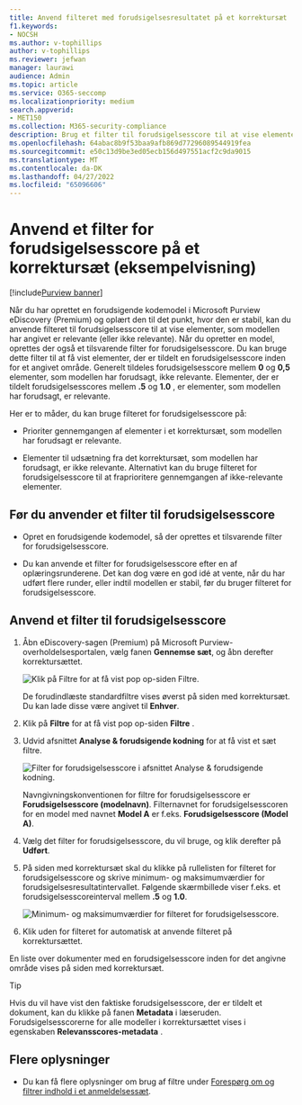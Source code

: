 ```yaml
---
title: Anvend filteret med forudsigelsesresultatet på et korrektursæt
f1.keywords:
- NOCSH
ms.author: v-tophillips
author: v-tophillips
ms.reviewer: jefwan
manager: laurawi
audience: Admin
ms.topic: article
ms.service: O365-seccomp
ms.localizationpriority: medium
search.appverid:
- MET150
ms.collection: M365-security-compliance
description: Brug et filter til forudsigelsesscore til at vise elementer, som en forudsigende kodningsmodel er forudsagt som relevant eller ikke relevant.
ms.openlocfilehash: 64abac8b9f53baa9afb869d77296089544919fea
ms.sourcegitcommit: e50c13d9be3ed05ecb156d497551acf2c9da9015
ms.translationtype: MT
ms.contentlocale: da-DK
ms.lasthandoff: 04/27/2022
ms.locfileid: "65096606"
---
```

# <a name="apply-a-prediction-score-filter-to-a-review-set-preview"></a>Anvend et filter for forudsigelsesscore på et korrektursæt (eksempelvisning)

[!include[Purview banner](../includes/purview-rebrand-banner.md)]

Når du har oprettet en forudsigende kodemodel i Microsoft Purview eDiscovery (Premium) og oplært den til det punkt, hvor den er stabil, kan du anvende filteret til forudsigelsesscore til at vise elementer, som modellen har angivet er relevante (eller ikke relevante). Når du opretter en model, oprettes der også et tilsvarende filter for forudsigelsesscore. Du kan bruge dette filter til at få vist elementer, der er tildelt en forudsigelsesscore inden for et angivet område. Generelt tildeles forudsigelsesscore mellem **0** og **0,5** elementer, som modellen har forudsagt, ikke relevante. Elementer, der er tildelt forudsigelsesscores mellem **.5** og **1.0** , er elementer, som modellen har forudsagt, er relevante.

Her er to måder, du kan bruge filteret for forudsigelsesscore på:

- Prioriter gennemgangen af elementer i et korrektursæt, som modellen har forudsagt er relevante.

- Elementer til udsætning fra det korrektursæt, som modellen har forudsagt, er ikke relevante. Alternativt kan du bruge filteret for forudsigelsesscore til at fraprioritere gennemgangen af ikke-relevante elementer.

## <a name="before-you-apply-a-prediction-score-filter"></a>Før du anvender et filter til forudsigelsesscore

- Opret en forudsigende kodemodel, så der oprettes et tilsvarende filter for forudsigelsesscore.

- Du kan anvende et filter for forudsigelsesscore efter en af oplæringsrunderene. Det kan dog være en god idé at vente, når du har udført flere runder, eller indtil modellen er stabil, før du bruger filteret for forudsigelsesscore.

## <a name="apply-a-prediction-score-filter"></a>Anvend et filter til forudsigelsesscore

1. Åbn eDiscovery-sagen (Premium) på Microsoft Purview-overholdelsesportalen, vælg fanen **Gennemse sæt**, og åbn derefter korrektursættet.

   ![Klik på Filtre for at få vist pop op-siden Filtre.](..\media\PredictionScoreFilter0.png)   

   De forudindlæste standardfiltre vises øverst på siden med korrektursæt. Du kan lade disse være angivet til **Enhver**.

2. Klik på **Filtre** for at få vist pop op-siden **Filtre** .

3. Udvid afsnittet **Analyse & forudsigende kodning** for at få vist et sæt filtre.

      ![Filter for forudsigelsesscore i afsnittet Analyse & forudsigende kodning.](..\media\PredictionScoreFilter1.png)

   Navngivningskonventionen for filtre for forudsigelsesscore er **Forudsigelsesscore (modelnavn)**. Filternavnet for forudsigelsesscoren for en model med navnet **Model A** er f.eks. **Forudsigelsesscore (Model A)**.

4. Vælg det filter for forudsigelsesscore, du vil bruge, og klik derefter på **Udført**.

5. På siden med korrektursæt skal du klikke på rullelisten for filteret for forudsigelsesscore og skrive minimum- og maksimumværdier for forudsigelsesresultatintervallet. Følgende skærmbillede viser f.eks. et forudsigelsesscoreinterval mellem **.5** og **1.0**.

   ![Minimum- og maksimumværdier for filteret for forudsigelsesscore.](..\media\PredictionScoreFilter2.png)

6. Klik uden for filteret for automatisk at anvende filteret på korrektursættet.

  En liste over dokumenter med en forudsigelsesscore inden for det angivne område vises på siden med korrektursæt. 

  > [!TIP]
  > Hvis du vil have vist den faktiske forudsigelsesscore, der er tildelt et dokument, kan du klikke på fanen **Metadata** i læseruden. Forudsigelsesscorerne for alle modeller i korrektursættet vises i egenskaben **Relevansscores-metadata** .

## <a name="more-information"></a>Flere oplysninger

- Du kan få flere oplysninger om brug af filtre under [Forespørg om og filtrer indhold i et anmeldelsessæt](review-set-search.md).

